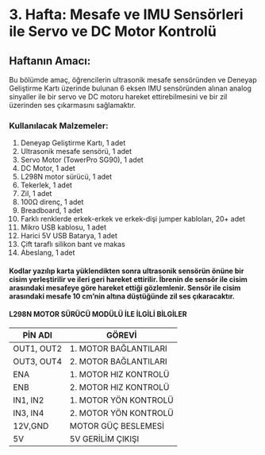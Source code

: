 # 3. Hafta: Mesafe ve IMU Sensörleri ile Servo ve DC Motor Kontrolü

## Haftanın Amacı:
Bu bölümde amaç, öğrencilerin ultrasonik mesafe sensöründen ve Deneyap Geliştirme Kartı üzerinde bulunan 6 eksen IMU sensöründen alınan analog sinyaller ile bir servo ve DC motoru hareket ettirebilmesini ve bir zil üzerinden ses çıkarmasını sağlamaktır.

### Kullanılacak Malzemeler:
1.	Deneyap Geliştirme Kartı, 1 adet
2.	Ultrasonik mesafe sensörü, 1 adet
3.	Servo Motor (TowerPro SG90), 1 adet
4.	DC Motor, 1 adet
5.	L298N motor sürücü, 1 adet
6.	Tekerlek, 1 adet
7.	Zil, 1 adet
8.	100Ω direnç, 1 adet
9.	Breadboard, 1 adet
10.	Farklı renklerde erkek-erkek ve erkek-dişi jumper kabloları, 20+ adet
11.	Mikro USB kablosu, 1 adet
12.	Harici 5V USB Batarya, 1 adet
13.	Çift taraflı silikon bant ve makas
14.	Abeslang, 1 adet

#### Kodlar yazılıp karta yüklendikten sonra ultrasonik sensörün önüne bir cisim yerleştirilir ve ileri geri hareket ettirilir. İbrenin de sensör ile cisim arasındaki mesafeye göre hareket ettiği gözlemlenir. Sensör ile cisim arasındaki mesafe 10 cm’nin altına düştüğünde zil ses çıkaracaktır.

#### L298N MOTOR SÜRÜCÜ MODÜLÜ İLE İLGİLİ BİLGİLER

| PİN ADI     | GÖREVİ                  |
|-------------|-------------------------|
| OUT1, OUT2  |  1. MOTOR BAĞLANTILARI  |
| OUT3, OUT4  |  2. MOTOR BAĞLANTILARI  |
| ENA         |  1. MOTOR HIZ KONTROLÜ  |
| ENB         |  2. MOTOR HIZ KONTROLÜ  |
| IN1, IN2    |  1. MOTOR YÖN KONTROLÜ  |
| IN3, IN4    |  2. MOTOR YÖN KONTROLÜ  |
| 12V,GND     |  MOTOR GÜÇ BESLEMESİ    |
| 5V          |  5V GERİLİM ÇIKIŞI      |





